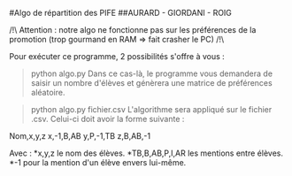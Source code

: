 #Algo de répartition des PIFE
##AURARD - GIORDANI - ROIG

/!\ Attention : notre algo ne fonctionne pas sur les préférences de la promotion (trop gourmand en RAM => fait crasher le PC) /!\

Pour exécuter ce programme, 2 possibilités s'offre à vous : 

>python algo.py
Dans ce cas-là, le programme vous demandera de saisir un nombre d'élèves et génèrera une matrice de préférences aléatoire. 

>python algo.py fichier.csv
L'algorithme sera appliqué sur le fichier .csv. Celui-ci doit avoir la forme suivante : 

Nom,x,y,z
x,-1,B,AB
y,P,-1,TB
z,B,AB,-1

Avec :
*x,y,z le nom des élèves.
*TB,B,AB,P,I,AR les mentions entre élèves.
*-1 pour la mention d'un élève envers lui-même.

